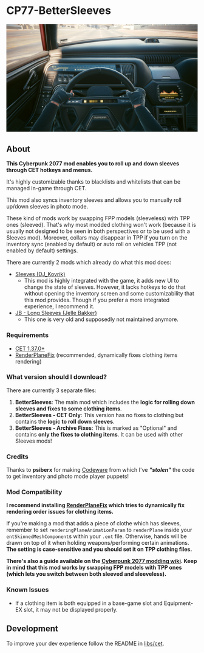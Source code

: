 # CP77-BetterSleeves

![](preview.png)

## About

**This Cyberpunk 2077 mod enables you to roll up and down sleeves through CET hotkeys and menus.**

It's highly customizable thanks to blacklists and whitelists that can be managed in-game through CET.

This mod also syncs inventory sleeves and allows you to manually roll up/down sleeves in photo mode.

These kind of mods work by swapping FPP models (sleeveless) with TPP ones (sleeved). That's why most
modded clothing won't work (because it is usually not designed to be seen in both perspectives or to
be used with a Sleeves mod). Moreover, collars may disappear in TPP if you turn on the inventory
sync (enabled by default) or auto roll on vehicles TPP (not enabled by default) settings.

There are currently 2 mods which already do what this mod does:
- [Sleeves (DJ_Kovrik)](https://www.nexusmods.com/cyberpunk2077/mods/3309)
  - This mod is highly integrated with the game, it adds new UI to change the state of sleeves.
  However, it lacks hotkeys to do that without opening the inventory screen and some customizability
  that this mod provides. Though if you prefer a more integrated experience, I recommend it.
- [JB - Long Sleeves (Jelle Bakker)](https://www.nexusmods.com/cyberpunk2077/mods/987)
  - This one is very old and supposedly not maintained anymore.

### Requirements

- [CET 1.37.0+](https://github.com/yamashi/CyberEngineTweaks)
- [RenderPlaneFix](https://github.com/Marco4413/CP77-RenderPlaneFix) (recommended, dynamically fixes clothing items rendering)

### What version should I download?

There are currently 3 separate files:
1. **BetterSleeves**: The main mod which includes the **logic for rolling down sleeves and fixes to some clothing items**.
2. **BetterSleeves - CET Only**: This version has no fixes to clothing but contains the **logic to roll down sleeves**.
3. **BetterSleeves - Archive Fixes**: This is marked as "Optional" and contains **only the fixes to clothing items**. It can be used with other Sleeves mods!

### Credits

Thanks to **psiberx** for making [Codeware](https://github.com/psiberx/cp2077-codeware/)
from which I've ***"stolen"*** the code to get inventory and photo mode player puppets!

### Mod Compatibility

**I recommend installing [RenderPlaneFix](https://github.com/Marco4413/CP77-RenderPlaneFix) which tries to dynamically fix rendering order issues for clothing items.**

If you're making a mod that adds a piece of clothe which has sleeves, remember to set `renderingPlaneAnimationParam` to `renderPlane`
inside your `entSkinnedMeshComponent`s within your `.ent` file. Otherwise, hands will be drawn on top of it when holding weapons/performing
certain animations.
**The setting is case-sensitive and you should set it on TPP clothing files.**

**There's also a guide available on the [Cyberpunk 2077 modding wiki](https://wiki.redmodding.org/cyberpunk-2077-modding/for-mod-creators/modding-guides/items-equipment/first-person-perspective-fixes#problem-1-your-sleeves-render-behind-your-arms).
Keep in mind that this mod works by swapping FPP models with TPP ones (which lets you switch between both sleeved and sleeveless).**

### Known Issues

- If a clothing item is both equipped in a base-game slot and Equipment-EX slot, it may not be displayed properly.

## Development

To improve your dev experience follow the README in [libs/cet](libs/cet).
